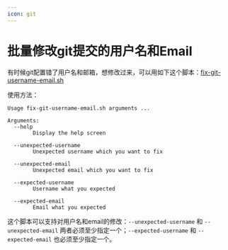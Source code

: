 ```yaml
---
icon: git
---
```


# 批量修改git提交的用户名和Email

有时候git配置错了用户名和邮箱，想修改过来，可以用如下这个脚本：[fix-git-username-email.sh](https://gist.github.com/wuliang142857/cd2a505273dedcd80677c9f7526bec54)

使用方法：

````
Usage fix-git-username-email.sh arguments ...
 
Arguments:
  --help
        Display the help screen
 
  --unexpected-username
        Unexpected username which you want to fix
 
  --unexpected-email
        Unexpected email which you want to fix
 
  --expected-username
        Username what you expected
 
  --expected-email
        Email what you expected
````

这个脚本可以支持对用户名和email的修改：`--unexpected-username` 和 `--unexpected-email` 两者必须至少指定一个；`--expected-username` 和 `--expected-email` 也必须至少指定一个。

